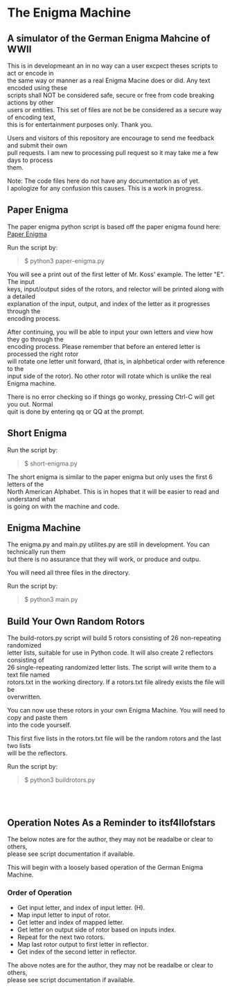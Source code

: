 # The Enigma Machine

## A simulator of the German Enigma Mahcine of WWII

This is in developmeant an in no way can a user excpect theses scripts to act or encode in<br>
the same way or manner as a real Enigma Macine does or did. Any text encoded using these<br>
scripts shall NOT be considered safe, secure or free from code breaking actions by other<br>
users or entities. This set of files are not be be considered as a secure way of encoding text,<br>
this is for entertainment purposes only. Thank you.<br>

Users and visitors of this repository are encourage to send me feedback and submit their own<br>
pull requests. I am new to processing pull request so it may take me a few days to process<br>
them.

Note: The code files here do not have any documentation as of yet.<br>
I apologize for any confusion this causes. This is a work in progress.

## Paper Enigma

The paper enigma python script is based off the paper enigma found here:
[Paper Enigma](https://mckoss.com/posts/paper-enigma/)

Run the script by:

> $ python3 paper-enigma.py

You will see a print out of the first letter of Mr. Koss' example. The letter "E". The input<br>
keys, input/output sides of the rotors, and relector will be printed along with a detailed<br>
explanation of the input, output, and index of the letter as it progresses through the<br>
encoding process.<br>

After continuing, you will be able to input your own letters and view how they go through the<br>
encoding process. Please remember that before an entered letter is processed the right rotor<br>
will rotate one letter unit forward, (that is, in alphbetical order with reference to the<br>
input side of the rotor). No other rotor will rotate which is unlike the real Enigma machine.<br>

There is no error checking so if things go wonky, pressing Ctrl-C will get you out. Normal<br>
quit is done by entering qq or QQ at the prompt.<br>

## Short Enigma

Run the script by:

> $ short-enigma.py

The short enigma is similar to the paper enigma but only uses the first 6 letters of the<br>
North American Alphabet. This is in hopes that it will be easier to read and understand what<br>
is going on with the machine and code.<br>

## Enigma Machine

The enigma.py and main.py utilites.py are still in development. You can technically run them<br>
but there is no assurance that they will work, or produce and outpu.<br>

You will need all three files in the directory.

Run the script by:

> $ python3 main.py

## Build Your Own Random Rotors

The build-rotors.py script will build 5 rotors consisting of 26 non-repeating randomized<br>
letter lists, suitable for use in Python code. It will also create 2 reflectors consisting of<br>
26 single-repeating randomized letter lists. The script will write them to a text file named<br>
rotors.txt in the working directory. If a rotors.txt file allredy exists the file will be<br>
overwritten.<br>

You can now use these rotors in your own Enigma Machine. You will need to copy and paste them<br>
into the code yourself.<br>

This first five lists in the rotors.txt file will be the random rotors and the last two lists<br>
will be the reflectors.<br>

Run the script by:

> $ python3 buildrotors.py

<br><br>
## Operation Notes As a Reminder to itsf4llofstars

The below notes are for the author, they may not be readalbe or clear to others,<br>
please see script documentation if available.<br>

This will begin with a loosely based operation of the German Enigma Machine.<br>

### Order of Operation

+ Get input letter, and index of input letter. (H).
+ Map input letter to input of rotor.
+ Get letter and index of mapped letter.
+ Get letter on output side of rotor based on inputs index.
+ Repeat for the next two rotors.
+ Map last rotor output to first letter in reflector.
+ Get index of the second letter in reflector.

The above notes are for the author, they may not be readalbe or clear to others,<br>
please see script documentation if available.<br>
